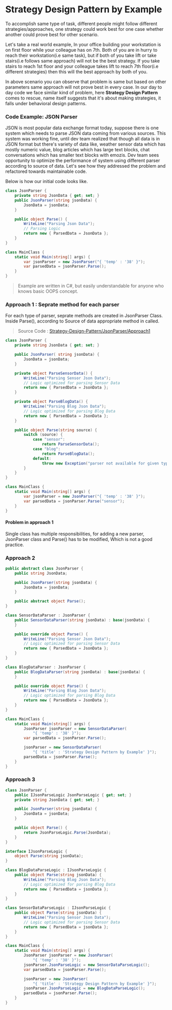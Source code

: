 # Strategy Design Pattern by Example

To accomplish same type of task, different people might follow different strategies/approaches, one strategy could work best for one case whether another could prove best for other scenario.

 Let's take a real world example, In your office building your workstation is on first floor while your colleague has on 7th. Both of you are in hurry to reach their workstation(i.e same task), but if both of you take lift or take stairs(i.e follows same approach) will not be the best strategy. If you take stairs to reach 1st floor and your colleague takes lift to reach 7th floor(i.e different strategies) then this will the best approach by both of you.

 In above scenario you can observe that problem is same but based on other parameters same approach will not prove best in every case. In our day to day code we face similar kind of problem, here **Strategy Design Pattern** comes to rescue, name itself suggests that it's about making strategies, it falls under behavioral design patterns.

### Code Example: JSON Parser

JSON is most popular data exchange format today, suppose there is one system which needs to parse JSON data coming from various sources. This system was working fine, until dev team realized that though all data is in JSON format but there's variety of data like, weather sensor data which has mostly numeric value, blog articles which has large text blocks, chat conversations which has smaller text blocks with emozis. Dev team sees opportunity to optimize the performance of system using different parser according to source of data. Let's see how they addressed the problem and refactored towards maintainable code.

Below is how our initial code looks like.

```csharp
class JsonParser {
    private string JsonData { get; set; }
    public JsonParser(string jsonData) {
        JsonData = jsonData;
    }

    public object Parse() {
        WriteLine("Parsing Json Data");
        // Parsing Logic
        return new { ParsedData = JsonData };
    }
}

class MainClass {
    static void Main(string[] args) {
        var jsonParser = new JsonParser("{ 'temp' : '38' }");
        var parsedData = jsonParser.Parse();
    }
}
```

> Example are written in C#, but easily understandable for anyone who knows basic OOPS concept.

### Approach 1 : Seprate method for each parser 

For each type of parser, seprate methods are created in JsonParser Class. Inside Parse(), according to Source of data appropriate method in called.

> Source Code : [Strategy-Design-Pattern/JsonParser/Approach1](https://github.com/AshV/Design-Patterns/tree/master/Article-Examples/----/Approach1)

```csharp
class JsonParser {
    private string JsonData { get; set; }

    public JsonParser( string jsonData) {
        JsonData = jsonData;
    }

    private object ParseSensorData() {
        WriteLine("Parsing Sensor Json Data");
        // Logic optimized for parsing Sensor Data
        return new { ParsedData = JsonData };
    }

    private object ParseBlogData() {
        WriteLine("Parsing Blog Json Data");
        // Logic optimized for parsing Blog Data
        return new { ParsedData = JsonData };
    }

    public object Parse(string source) {
        switch (source) {
            case "sensor":
                return ParseSensorData();
            case "blog":
                return ParseBlogData();
            default:
                throw new Exception("parser not available for given type.");
        }
    }
}

class MainClass {
    static void Main(string[] args) {
        var jsonParser = new JsonParser("{ 'temp' : '38' }");
        var parsedData = jsonParser.Parse("sensor");
    }
}
```

#### Problem in approach 1

Single class has multiple responsibilities, for adding a new parser, JsonParser class and Parse() has to be modified, Which is not a good practice.

### Approach 2

```csharp
public abstract class JsonParser {
    public string JsonData;

    public JsonParser(string jsonData) {
        JsonData = jsonData;
    }

    public abstract object Parse();
}

class SensorDataParser : JsonParser {
    public SensorDataParser(string jsonData) : base(jsonData) {
    }

    public override object Parse() {
        WriteLine("Parsing Sensor Json Data");
        // Logic optimized for parsing Sensor Data
        return new { ParsedData = JsonData };
    }
}

class BlogDataParser : JsonParser {
    public BlogDataParser(string jsonData) : base(jsonData) {
    }

    public override object Parse() {
        WriteLine("Parsing Blog Json Data");
        // Logic optimized for parsing Blog Data
        return new { ParsedData = JsonData };
    }
}

class MainClass {
    static void Main(string[] args) {
        JsonParser jsonParser = new SensorDataParser(
            "{ 'temp' : '38' }");
        var parsedData = jsonParser.Parse();

        jsonParser = new SensorDataParser(
            "{ 'title' : 'Strategy Design Pattern by Example' }");
        parsedData = jsonParser.Parse();
    }
}
```

### Approach 3

```csharp
class JsonParser {
    public IJsonParseLogic JsonParseLogic { get; set; }
    private string JsonData { get; set; }

    public JsonParser(string jsonData) {
        JsonData = jsonData;
    }

    public object Parse() {
        return JsonParseLogic.Parse(JsonData);
    }
}

interface IJsonParseLogic {
    object Parse(string jsonData);
}

class BlogDataParseLogic : IJsonParseLogic {
    public object Parse(string jsonData) {
        WriteLine("Parsing Blog Json Data");
        // Logic optimized for parsing Blog Data
        return new { ParsedData = jsonData };
    }
}

class SensorDataParseLogic : IJsonParseLogic {
    public object Parse(string jsonData) {
        WriteLine("Parsing Sensor Json Data");
        // Logic optimized for parsing Sensor Data
        return new { ParsedData = jsonData };
    }
}

class MainClass {
    static void Main(string[] args) {
        JsonParser jsonParser = new JsonParser(
            "{ 'temp' : '38' }");
        jsonParser.JsonParseLogic = new SensorDataParseLogic();
        var parsedData = jsonParser.Parse();

        jsonParser = new JsonParser(
            "{ 'title' : 'Strategy Design Pattern by Example' }");
        jsonParser.JsonParseLogic = new BlogDataParseLogic();
        parsedData = jsonParser.Parse();
    }
}
```
